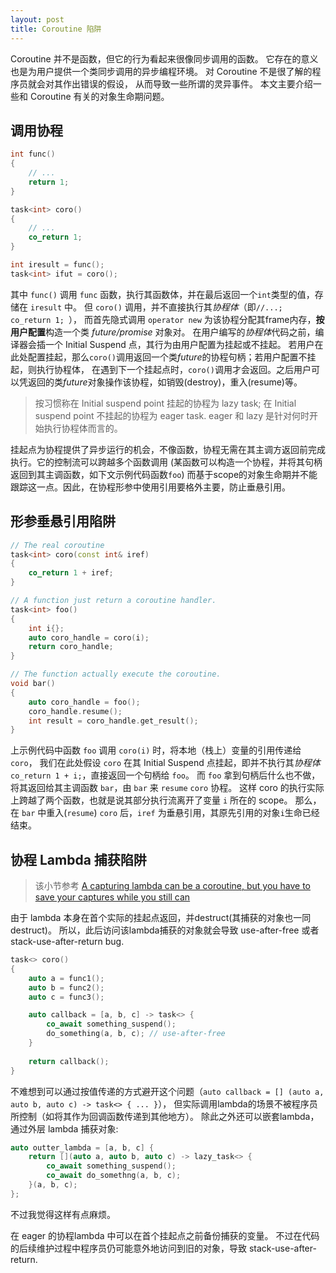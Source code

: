 ```yaml
---
layout: post
title: Coroutine 陷阱
---
```


Coroutine 并不是函数，但它的行为看起来很像同步调用的函数。
它存在的意义也是为用户提供一个类同步调用的异步编程环境。
对 Coroutine 不是很了解的程序员就会对其作出错误的假设，
从而导致一些所谓的灵异事件。
本文主要介绍一些和 Coroutine 有关的对象生命期问题。

## 调用协程

```c++
int func()
{
    // ...
    return 1;
}

task<int> coro()
{
    // ...
    co_return 1;
}

int iresult = func();
task<int> ifut = coro();
```

其中 `func()` 调用 `func` 函数，执行其函数体，并在最后返回一个`int`类型的值，存储在 `iresult` 中。
但 `coro()` 调用，并不直接执行其*协程体*（即`//...; co_return 1; `），
而首先隐式调用 `operator new` 为该协程分配其frame内存，**按用户配置**构造一个类 *future/promise* 对象对。
在用户编写的*协程体*代码之前，编译器会插一个 Initial Suspend 点，其行为由用户配置为挂起或不挂起。
若用户在此处配置挂起，那么`coro()`调用返回一个类*future*的协程句柄；若用户配置不挂起，则执行协程体，
在遇到下一个挂起点时，`coro()`调用才会返回。之后用户可以凭返回的类*future*对象操作该协程，如销毁(destroy)，重入(resume)等。

> 按习惯称在 Initial suspend point 挂起的协程为 lazy task; 
> 在 Initial suspend point 不挂起的协程为 eager task.
> eager 和 lazy 是针对何时开始执行协程体而言的。

挂起点为协程提供了异步运行的机会，不像函数，协程无需在其主调方返回前完成执行。它的控制流可以跨越多个函数调用
(某函数可以构造一个协程，并将其句柄返回到其主调函数，如下文示例代码函数`foo`)
而基于scope的对象生命期并不能跟踪这一点。因此，在协程形参中使用引用要格外主要，防止垂悬引用。

## 形参垂悬引用陷阱

```c++
// The real coroutine
task<int> coro(const int& iref)
{
    co_return 1 + iref;
}

// A function just return a coroutine handler.
task<int> foo()
{
    int i{};
    auto coro_handle = coro(i);
    return coro_handle;
}

// The function actually execute the coroutine.
void bar()
{
    auto coro_handle = foo();
    coro_handle.resume();
    int result = coro_handle.get_result();
}
```

上示例代码中函数 `foo` 调用 `coro(i)` 时，将本地（栈上）变量的引用传递给 `coro`， 
我们在此处假设 `coro` 在其 Initial Suspend 点挂起，即并不执行其*协程体* `co_return 1 + i;`，直接返回一个句柄给 `foo`。
而 `foo` 拿到句柄后什么也不做，将其返回给其主调函数 `bar`，由 `bar` 来 `resume` `coro` 协程。
这样 coro 的执行实际上跨越了两个函数，也就是说其部分执行流离开了变量 `i` 所在的 scope。
那么，在 `bar` 中重入(`resume`) `coro` 后，`iref` 为垂悬引用，其原先引用的对象`i`生命已经结束。

## 协程 Lambda 捕获陷阱

> 该小节参考 [A capturing lambda can be a coroutine, but you have to save your captures while you still can](https://devblogs.microsoft.com/oldnewthing/20211103-00/?p=105870)

由于 lambda 本身在首个实际的挂起点返回，并destruct(其捕获的对象也一同destruct)。
所以，此后访问该lambda捕获的对象就会导致 use-after-free 或者 stack-use-after-return bug.

```c++
task<> coro()
{
    auto a = func1();
    auto b = func2();
    auto c = func3();

    auto callback = [a, b, c] -> task<> {
        co_await something_suspend();
        do_something(a, b, c); // use-after-free
    }
    
    return callback();
}
```

不难想到可以通过按值传递的方式避开这个问题（`auto callback = [] (auto a, auto b, auto c) -> task<> { ... }`），
但实际调用lambda的场景不被程序员所控制（如将其作为回调函数传递到其他地方）。
除此之外还可以嵌套lambda，通过外层 lambda 捕获对象:

```c++
auto outter_lambda = [a, b, c] { 
    return [](auto a, auto b, auto c) -> lazy_task<> { 
        co_await something_suspend();
        co_await do_somethng(a, b, c);
    }(a, b, c);
};
```

不过我觉得这样有点麻烦。

在 eager 的协程lambda 中可以在首个挂起点之前备份捕获的变量。
不过在代码的后续维护过程中程序员仍可能意外地访问到旧的对象，导致 stack-use-after-return.
